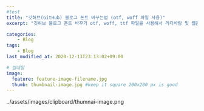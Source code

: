 ```yaml
---
#test
title: "깃허브(GitHub) 블로그 폰트 바꾸는법 (otf, woff 파일 사용)"
excerpt: "깃허브 블로그 폰트 바꾸기 otf, woff, ttf 파일을 사용해서 리디바탕 및 웹폰트를 jekyll minimal mistakes 테마에 적용하는법"

categories:
    - Blog
tags:
    - Blog
last_modified_at: 2020-12-13T23:13:02+09:00

# 썸네일
image: 
  feature: feature-image-filename.jpg
  thumb: thumbnail-image.jpg #keep it square 200x200 px is good
---
```


../assets/images/clipboard/thumnai-image.png